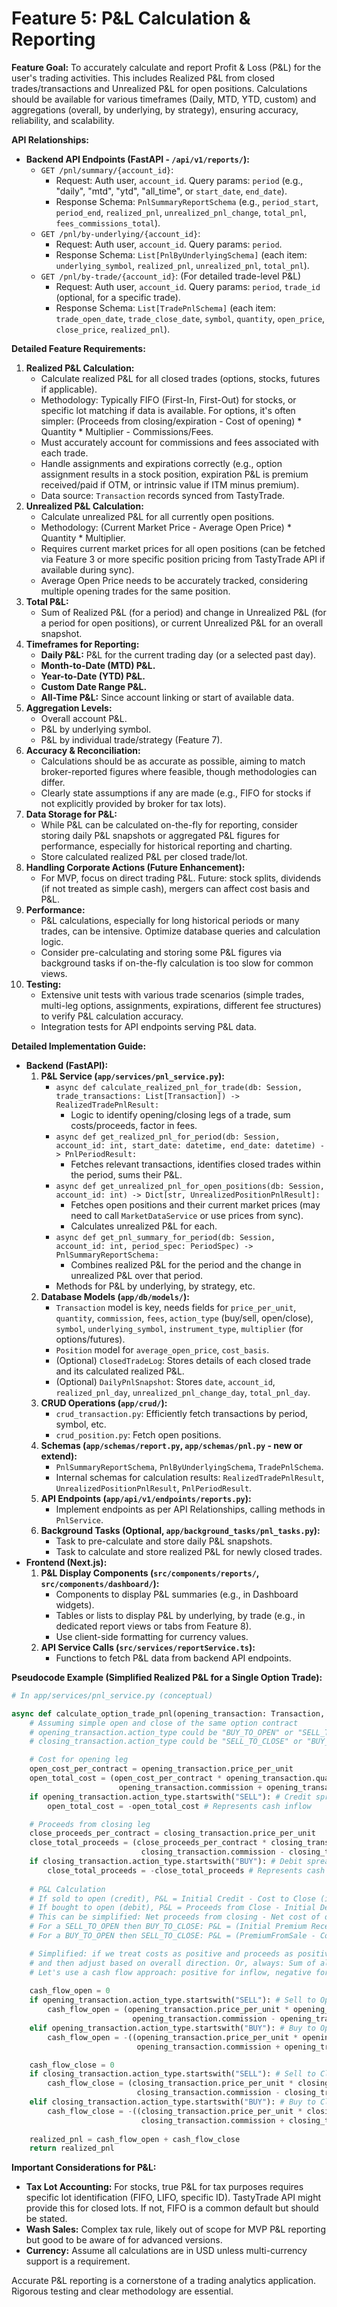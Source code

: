 # Feature 5: P&L Calculation & Reporting

**Feature Goal:**
To accurately calculate and report Profit & Loss (P&L) for the user's trading activities. This includes Realized P&L from closed trades/transactions and Unrealized P&L for open positions. Calculations should be available for various timeframes (Daily, MTD, YTD, custom) and aggregations (overall, by underlying, by strategy), ensuring accuracy, reliability, and scalability.

**API Relationships:**

*   **Backend API Endpoints (FastAPI - `/api/v1/reports/`):**
    *   `GET /pnl/summary/{account_id}`:
        *   Request: Auth user, `account_id`. Query params: `period` (e.g., "daily", "mtd", "ytd", "all_time", or `start_date`, `end_date`).
        *   Response Schema: `PnlSummaryReportSchema` (e.g., `period_start`, `period_end`, `realized_pnl`, `unrealized_pnl_change`, `total_pnl`, `fees_commissions_total`).
    *   `GET /pnl/by-underlying/{account_id}`:
        *   Request: Auth user, `account_id`. Query params: `period`.
        *   Response Schema: `List[PnlByUnderlyingSchema]` (each item: `underlying_symbol`, `realized_pnl`, `unrealized_pnl`, `total_pnl`).
    *   `GET /pnl/by-trade/{account_id}`: (For detailed trade-level P&L)
        *   Request: Auth user, `account_id`. Query params: `period`, `trade_id` (optional, for a specific trade).
        *   Response Schema: `List[TradePnlSchema]` (each item: `trade_open_date`, `trade_close_date`, `symbol`, `quantity`, `open_price`, `close_price`, `realized_pnl`).

**Detailed Feature Requirements:**

1.  **Realized P&L Calculation:**
    *   Calculate realized P&L for all closed trades (options, stocks, futures if applicable).
    *   Methodology: Typically FIFO (First-In, First-Out) for stocks, or specific lot matching if data is available. For options, it's often simpler: (Proceeds from closing/expiration - Cost of opening) * Quantity * Multiplier - Commissions/Fees.
    *   Must accurately account for commissions and fees associated with each trade.
    *   Handle assignments and expirations correctly (e.g., option assignment results in a stock position, expiration P&L is premium received/paid if OTM, or intrinsic value if ITM minus premium).
    *   Data source: `Transaction` records synced from TastyTrade.
2.  **Unrealized P&L Calculation:**
    *   Calculate unrealized P&L for all currently open positions.
    *   Methodology: (Current Market Price - Average Open Price) * Quantity * Multiplier.
    *   Requires current market prices for all open positions (can be fetched via Feature 3 or more specific position pricing from TastyTrade API if available during sync).
    *   Average Open Price needs to be accurately tracked, considering multiple opening trades for the same position.
3.  **Total P&L:**
    *   Sum of Realized P&L (for a period) and change in Unrealized P&L (for a period for open positions), or current Unrealized P&L for an overall snapshot.
4.  **Timeframes for Reporting:**
    *   **Daily P&L:** P&L for the current trading day (or a selected past day).
    *   **Month-to-Date (MTD) P&L.**
    *   **Year-to-Date (YTD) P&L.**
    *   **Custom Date Range P&L.**
    *   **All-Time P&L:** Since account linking or start of available data.
5.  **Aggregation Levels:**
    *   Overall account P&L.
    *   P&L by underlying symbol.
    *   P&L by individual trade/strategy (Feature 7).
6.  **Accuracy & Reconciliation:**
    *   Calculations should be as accurate as possible, aiming to match broker-reported figures where feasible, though methodologies can differ.
    *   Clearly state assumptions if any are made (e.g., FIFO for stocks if not explicitly provided by broker for tax lots).
7.  **Data Storage for P&L:**
    *   While P&L can be calculated on-the-fly for reporting, consider storing daily P&L snapshots or aggregated P&L figures for performance, especially for historical reporting and charting.
    *   Store calculated realized P&L per closed trade/lot.
8.  **Handling Corporate Actions (Future Enhancement):**
    *   For MVP, focus on direct trading P&L. Future: stock splits, dividends (if not treated as simple cash), mergers can affect cost basis and P&L.
9.  **Performance:**
    *   P&L calculations, especially for long historical periods or many trades, can be intensive. Optimize database queries and calculation logic.
    *   Consider pre-calculating and storing some P&L figures via background tasks if on-the-fly calculation is too slow for common views.
10. **Testing:**
    *   Extensive unit tests with various trade scenarios (simple trades, multi-leg options, assignments, expirations, different fee structures) to verify P&L calculation accuracy.
    *   Integration tests for API endpoints serving P&L data.

**Detailed Implementation Guide:**

*   **Backend (FastAPI):**
    1.  **P&L Service (`app/services/pnl_service.py`):**
        *   `async def calculate_realized_pnl_for_trade(db: Session, trade_transactions: List[Transaction]) -> RealizedTradePnlResult:`
            *   Logic to identify opening/closing legs of a trade, sum costs/proceeds, factor in fees.
        *   `async def get_realized_pnl_for_period(db: Session, account_id: int, start_date: datetime, end_date: datetime) -> PnlPeriodResult:`
            *   Fetches relevant transactions, identifies closed trades within the period, sums their P&L.
        *   `async def get_unrealized_pnl_for_open_positions(db: Session, account_id: int) -> Dict[str, UnrealizedPositionPnlResult]:`
            *   Fetches open positions and their current market prices (may need to call `MarketDataService` or use prices from sync).
            *   Calculates unrealized P&L for each.
        *   `async def get_pnl_summary_for_period(db: Session, account_id: int, period_spec: PeriodSpec) -> PnlSummaryReportSchema:`
            *   Combines realized P&L for the period and the change in unrealized P&L over that period.
        *   Methods for P&L by underlying, by strategy, etc.
    2.  **Database Models (`app/db/models/`):**
        *   `Transaction` model is key, needs fields for `price_per_unit`, `quantity`, `commission`, `fees`, `action_type` (buy/sell, open/close), `symbol`, `underlying_symbol`, `instrument_type`, `multiplier` (for options/futures).
        *   `Position` model for `average_open_price`, `cost_basis`.
        *   (Optional) `ClosedTradeLog`: Stores details of each closed trade and its calculated realized P&L.
        *   (Optional) `DailyPnlSnapshot`: Stores `date`, `account_id`, `realized_pnl_day`, `unrealized_pnl_change_day`, `total_pnl_day`.
    3.  **CRUD Operations (`app/crud/`):**
        *   `crud_transaction.py`: Efficiently fetch transactions by period, symbol, etc.
        *   `crud_position.py`: Fetch open positions.
    4.  **Schemas (`app/schemas/report.py`, `app/schemas/pnl.py` - new or extend):**
        *   `PnlSummaryReportSchema`, `PnlByUnderlyingSchema`, `TradePnlSchema`.
        *   Internal schemas for calculation results: `RealizedTradePnlResult`, `UnrealizedPositionPnlResult`, `PnlPeriodResult`.
    5.  **API Endpoints (`app/api/v1/endpoints/reports.py`):**
        *   Implement endpoints as per API Relationships, calling methods in `PnlService`.
    6.  **Background Tasks (Optional, `app/background_tasks/pnl_tasks.py`):**
        *   Task to pre-calculate and store daily P&L snapshots.
        *   Task to calculate and store realized P&L for newly closed trades.
*   **Frontend (Next.js):**
    1.  **P&L Display Components (`src/components/reports/`, `src/components/dashboard/`):**
        *   Components to display P&L summaries (e.g., in Dashboard widgets).
        *   Tables or lists to display P&L by underlying, by trade (e.g., in dedicated report views or tabs from Feature 8).
        *   Use client-side formatting for currency values.
    2.  **API Service Calls (`src/services/reportService.ts`):**
        *   Functions to fetch P&L data from backend API endpoints.

**Pseudocode Example (Simplified Realized P&L for a Single Option Trade):**

```python
# In app/services/pnl_service.py (conceptual)

async def calculate_option_trade_pnl(opening_transaction: Transaction, closing_transaction: Transaction) -> float:
    # Assuming simple open and close of the same option contract
    # opening_transaction.action_type could be "BUY_TO_OPEN" or "SELL_TO_OPEN"
    # closing_transaction.action_type could be "SELL_TO_CLOSE" or "BUY_TO_CLOSE"

    # Cost for opening leg
    open_cost_per_contract = opening_transaction.price_per_unit
    open_total_cost = (open_cost_per_contract * opening_transaction.quantity * opening_transaction.multiplier) + 
                        opening_transaction.commission + opening_transaction.fees
    if opening_transaction.action_type.startswith("SELL"): # Credit spread, sold to open
        open_total_cost = -open_total_cost # Represents cash inflow

    # Proceeds from closing leg
    close_proceeds_per_contract = closing_transaction.price_per_unit
    close_total_proceeds = (close_proceeds_per_contract * closing_transaction.quantity * closing_transaction.multiplier) - 
                             closing_transaction.commission - closing_transaction.fees
    if closing_transaction.action_type.startswith("BUY"): # Debit spread, bought to close
        close_total_proceeds = -close_total_proceeds # Represents cash outflow
    
    # P&L Calculation
    # If sold to open (credit), P&L = Initial Credit - Cost to Close (if any)
    # If bought to open (debit), P&L = Proceeds from Close - Initial Debit
    # This can be simplified: Net proceeds from closing - Net cost of opening
    # For a SELL_TO_OPEN then BUY_TO_CLOSE: P&L = (Initial Premium Received - CommissionOpen) - (CostToBuyBack + CommissionClose)
    # For a BUY_TO_OPEN then SELL_TO_CLOSE: P&L = (PremiumFromSale - CommissionClose) - (InitialCost + CommissionOpen)

    # Simplified: if we treat costs as positive and proceeds as positive
    # and then adjust based on overall direction. Or, always: Sum of all cash flows related to the trade.
    # Let's use a cash flow approach: positive for inflow, negative for outflow.
    
    cash_flow_open = 0
    if opening_transaction.action_type.startswith("SELL"): # Sell to Open (credit)
        cash_flow_open = (opening_transaction.price_per_unit * opening_transaction.quantity * opening_transaction.multiplier) - 
                           opening_transaction.commission - opening_transaction.fees
    elif opening_transaction.action_type.startswith("BUY"): # Buy to Open (debit)
        cash_flow_open = -((opening_transaction.price_per_unit * opening_transaction.quantity * opening_transaction.multiplier) + 
                            opening_transaction.commission + opening_transaction.fees)

    cash_flow_close = 0
    if closing_transaction.action_type.startswith("SELL"): # Sell to Close (credit)
        cash_flow_close = (closing_transaction.price_per_unit * closing_transaction.quantity * closing_transaction.multiplier) - 
                            closing_transaction.commission - closing_transaction.fees
    elif closing_transaction.action_type.startswith("BUY"): # Buy to Close (debit)
        cash_flow_close = -((closing_transaction.price_per_unit * closing_transaction.quantity * closing_transaction.multiplier) + 
                             closing_transaction.commission + closing_transaction.fees)
    
    realized_pnl = cash_flow_open + cash_flow_close
    return realized_pnl
```
**Important Considerations for P&L:**
*   **Tax Lot Accounting:** For stocks, true P&L for tax purposes requires specific lot identification (FIFO, LIFO, specific ID). TastyTrade API might provide this for closed lots. If not, FIFO is a common default but should be stated.
*   **Wash Sales:** Complex tax rule, likely out of scope for MVP P&L reporting but good to be aware of for advanced versions.
*   **Currency:** Assume all calculations are in USD unless multi-currency support is a requirement.

Accurate P&L reporting is a cornerstone of a trading analytics application. Rigorous testing and clear methodology are essential.

